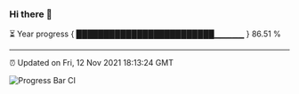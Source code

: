 ### Hi there 👋

⏳ Year progress { █████████████████████████▁▁▁▁▁ } 86.51 %

---

⏰ Updated on Fri, 12 Nov 2021 18:13:24 GMT

![Progress Bar CI](https://github.com/liununu/liununu/workflows/Progress%20Bar%20CI/badge.svg)
